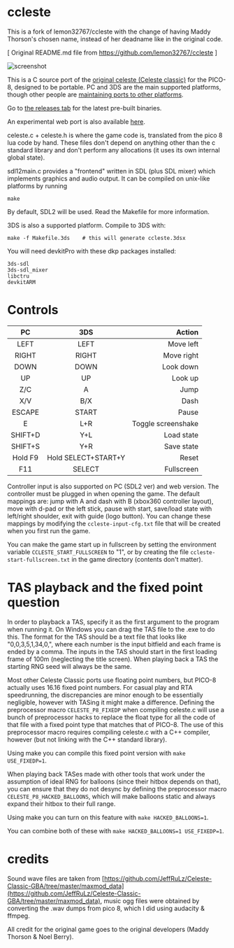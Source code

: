 # ccleste

This is a fork of lemon32767/ccleste with the change of having Maddy Thorson's chosen name, instead of her deadname like in the original code.

[ Original README.md file from https://github.com/lemon32767/ccleste ]

![screenshot](https://raw.githubusercontent.com/lemon-sherbet/ccleste/master/screenshot.png)

This is a C source port of the [original celeste (Celeste classic)](https://www.lexaloffle.com/bbs/?tid=2145) for the PICO-8, designed to be portable. PC and 3DS are the main supported platforms, though other people are [maintaining ports to other platforms](https://github.com/lemon32767/ccleste/network/members).

Go to [the releases tab](https://github.com/lemon-sherbet/ccleste/releases) for the latest pre-built binaries.

An experimental web port is also available [here](https://lemon32767.github.io/ccleste.html).

celeste.c + celeste.h is where the game code is, translated from the pico 8 lua code by hand.
These files don't depend on anything other than the c standard library and don't perform any allocations (it uses its own internal global state).

sdl12main.c provides a "frontend" written in SDL (plus SDL mixer) which implements graphics and audio output. It can be compiled on unix-like platforms by running
```
make
```
By default, SDL2 will be used. Read the Makefile for more information.

3DS is also a supported platform. Compile to 3DS with:
```
make -f Makefile.3ds    # this will generate ccleste.3dsx
```
You will need devkitPro with these dkp packages installed:
```
3ds-sdl
3ds-sdl_mixer
libctru
devkitARM
```

# Controls

|PC                |3DS                |Action              |
|:----------------:|:-----------------:|-------------------:|
|LEFT              |LEFT               | Move left          |
|RIGHT             |RIGHT              | Move right         |
|DOWN              |DOWN               | Look down          |
|UP                |UP                 | Look up            |
|Z/C               |A                  | Jump               |
|X/V               |B/X                | Dash               |
|ESCAPE            |START              | Pause              |
|E                 |L+R                | Toggle screenshake |
|SHIFT+D           |Y+L                | Load state         |
|SHIFT+S           |Y+R                | Save state         |
|Hold F9           |Hold SELECT+START+Y| Reset              |
|F11               |SELECT             | Fullscreen         |

Controller input is also supported on PC (SDL2 ver) and web version. The controller must be plugged in when opening the game.
The default mappings are: jump with A and dash with B (xbox360 controller layout), move with d-pad or the left stick, pause with start, save/load state with left/right shoulder, exit with guide (logo button).
You can change these mappings by modifying the `ccleste-input-cfg.txt` file that will be created when you first run the game.

You can make the game start up in fullscreen by setting the environment variable `CCLESTE_START_FULLSCREEN` to "1", or by creating the file `ccleste-start-fullscreen.txt` in the game directory (contents don't matter).

# TAS playback and the fixed point question

In order to playback a TAS, specify it as the first argument to the program when running it. On Windows you can drag the TAS file to the .exe to do this.
The format for the TAS should be a text file that looks like "0,0,3,5,1,34,0,", where each number is the input bitfield and each frame is ended by a comma.
The inputs in the TAS should start in the first loading frame of 100m (neglecting the title screen). When playing back a TAS the starting RNG seed will always be the same.

Most other Celeste Classic ports use floating point numbers, but PICO-8 actually uses 16.16 fixed point numbers.
For casual play and RTA speedrunning, the discrepancies are minor enough to be essentially negligible, however with TASing it might make a difference.
Defining the preprocessor macro `CELESTE_P8_FIXEDP` when compiling celeste.c will use a bunch of preprocessor hacks to replace the float type for all the
code of that file with a fixed point type that matches that of PICO-8. The use of this preprocessor macro requires compiling celeste.c with a C++ compiler, however (but not linking with the C++ standard library).

Using make you can compile this fixed point version with `make USE_FIXEDP=1`.

When playing back TASes made with other tools that work under the assumption of ideal RNG for balloons (since their hitbox depends on that), you can ensure that they do not desync by
defining the preprocessor macro `CELESTE_P8_HACKED_BALLOONS`, which will make balloons static and always expand their hitbox to their full range.

Using make you can turn on this feature with `make HACKED_BALLOONS=1`.

You can combine both of these with `make HACKED_BALLOONS=1 USE_FIXEDP=1`.

# credits

Sound wave files are taken from [https://github.com/JeffRuLz/Celeste-Classic-GBA/tree/master/maxmod_data](https://github.com/JeffRuLz/Celeste-Classic-GBA/tree/master/maxmod_data),
music ogg files were obtained by converting the .wav dumps from pico 8, which I did using audacity & ffmpeg.

All credit for the original game goes to the original developers (Maddy Thorson & Noel Berry).
